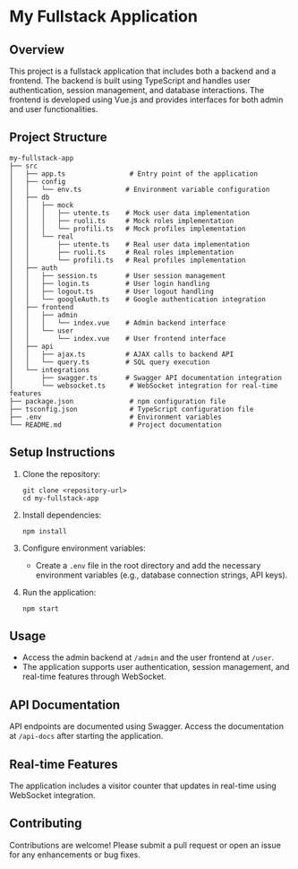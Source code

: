 # My Fullstack Application

## Overview
This project is a fullstack application that includes both a backend and a frontend. The backend is built using TypeScript and handles user authentication, session management, and database interactions. The frontend is developed using Vue.js and provides interfaces for both admin and user functionalities.

## Project Structure
```
my-fullstack-app
├── src
│   ├── app.ts                # Entry point of the application
│   ├── config
│   │   └── env.ts           # Environment variable configuration
│   ├── db
│   │   ├── mock
│   │   │   ├── utente.ts    # Mock user data implementation
│   │   │   ├── ruoli.ts     # Mock roles implementation
│   │   │   └── profili.ts   # Mock profiles implementation
│   │   └── real
│   │       ├── utente.ts    # Real user data implementation
│   │       ├── ruoli.ts     # Real roles implementation
│   │       └── profili.ts   # Real profiles implementation
│   ├── auth
│   │   ├── session.ts       # User session management
│   │   ├── login.ts         # User login handling
│   │   ├── logout.ts        # User logout handling
│   │   └── googleAuth.ts    # Google authentication integration
│   ├── frontend
│   │   ├── admin
│   │   │   └── index.vue    # Admin backend interface
│   │   └── user
│   │       └── index.vue    # User frontend interface
│   ├── api
│   │   ├── ajax.ts          # AJAX calls to backend API
│   │   └── query.ts         # SQL query execution
│   └── integrations
│       ├── swagger.ts       # Swagger API documentation integration
│       └── websocket.ts      # WebSocket integration for real-time features
├── package.json              # npm configuration file
├── tsconfig.json             # TypeScript configuration file
├── .env                      # Environment variables
└── README.md                 # Project documentation
```

## Setup Instructions
1. Clone the repository:
   ```
   git clone <repository-url>
   cd my-fullstack-app
   ```

2. Install dependencies:
   ```
   npm install
   ```

3. Configure environment variables:
   - Create a `.env` file in the root directory and add the necessary environment variables (e.g., database connection strings, API keys).

4. Run the application:
   ```
   npm start
   ```

## Usage
- Access the admin backend at `/admin` and the user frontend at `/user`.
- The application supports user authentication, session management, and real-time features through WebSocket.

## API Documentation
API endpoints are documented using Swagger. Access the documentation at `/api-docs` after starting the application.

## Real-time Features
The application includes a visitor counter that updates in real-time using WebSocket integration.

## Contributing
Contributions are welcome! Please submit a pull request or open an issue for any enhancements or bug fixes.
